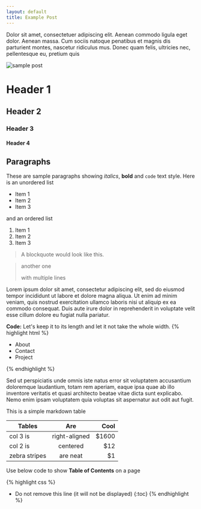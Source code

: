 ```yaml
---
layout: default
title: Example Post
---
```



Dolor sit amet, consectetuer adipiscing elit. Aenean commodo ligula eget dolor. Aenean massa. Cum sociis natoque penatibus et magnis dis parturient montes, nascetur ridiculus mus. Donec quam felis, ultricies nec, pellentesque eu, pretium quis

![sample post]({{site.baseurl}}/images/image-2.png)


# Header 1 


## Header 2


### Header 3


#### Header 4


## Paragraphs

These are sample paragraphs showing *italics*, **bold** and ``code`` text style. Here is an unordered  list 

* Item 1
* Item 2
* Item 3

and an ordered list

1. Item 1
2. Item 2
3. Item 3

>A blockquote would look like this.

> another one 
>
> with multiple lines




Lorem ipsum dolor sit amet, consectetur adipiscing elit, sed do eiusmod tempor incididunt ut labore et dolore magna aliqua. Ut enim ad minim veniam, quis nostrud exercitation ullamco laboris nisi ut aliquip ex ea commodo consequat. Duis aute irure dolor in reprehenderit in voluptate velit esse cillum dolore eu fugiat nulla pariatur.

**Code:** Let's keep it to its length and let it not take the whole width.
{% highlight html %}

<div class="nav">
    <ul>
        <li>About</li>
        <li>Contact</li>
        <li>Project</li>
    </ul>
</div>


{% endhighlight %}

Sed ut perspiciatis unde omnis iste natus error sit voluptatem accusantium doloremque laudantium, totam rem aperiam, eaque ipsa quae ab illo inventore veritatis et quasi architecto beatae vitae dicta sunt explicabo. Nemo enim ipsam voluptatem quia voluptas sit aspernatur aut odit aut fugit.

This is a simple markdown table

| Tables        | Are           | Cool  |
| ------------- |:-------------:| -----:|
| col 3 is      | right-aligned | $1600 |
| col 2 is      | centered      |   $12 |
| zebra stripes | are neat      |    $1 |



Use below code to show **Table of Contents** on a page

{% highlight css %}
* Do not remove this line (it will not be displayed) 
{:toc}
{% endhighlight %}